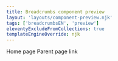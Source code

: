 ```yaml
---
title: Breadcrumbs component preview
layout: 'layouts/component-preview.njk'
tags: ['breadcrumbsEN', 'preview']
eleventyExcludeFromCollections: true
templateEngineOverride: njk
---
```


<gcds-breadcrumbs>
  <gcds-breadcrumbs-item href="#">Home page</gcds-breadcrumbs-item>
  <gcds-breadcrumbs-item href="#">Parent page link</gcds-breadcrumbs-item>
  </gcds-breadcrumbs-item>
</gcds-breadcrumbs>
